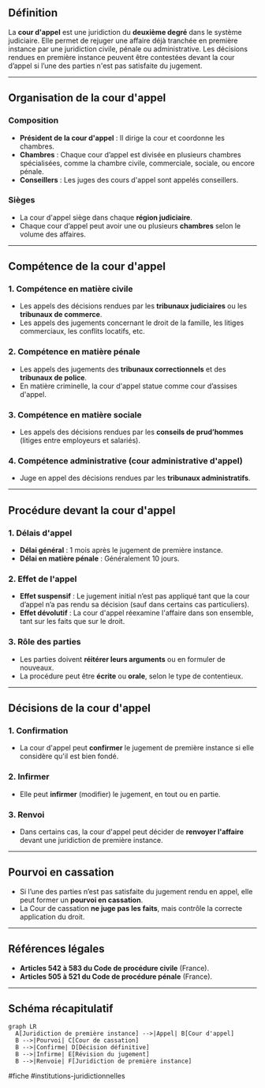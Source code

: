 ## Définition
La **cour d'appel** est une juridiction du **deuxième degré** dans le système judiciaire. Elle permet de rejuger une affaire déjà tranchée en première instance par une juridiction civile, pénale ou administrative. Les décisions rendues en première instance peuvent être contestées devant la cour d’appel si l’une des parties n'est pas satisfaite du jugement.

---

## Organisation de la cour d'appel

### Composition
- **Président de la cour d'appel** : Il dirige la cour et coordonne les chambres.
- **Chambres** : Chaque cour d’appel est divisée en plusieurs chambres spécialisées, comme la chambre civile, commerciale, sociale, ou encore pénale.
- **Conseillers** : Les juges des cours d'appel sont appelés conseillers.

### Sièges
- La cour d'appel siège dans chaque **région judiciaire**.
- Chaque cour d’appel peut avoir une ou plusieurs **chambres** selon le volume des affaires.

---

## Compétence de la cour d'appel

### 1. **Compétence en matière civile**
- Les appels des décisions rendues par les **tribunaux judiciaires** ou les **tribunaux de commerce**.
- Les appels des jugements concernant le droit de la famille, les litiges commerciaux, les conflits locatifs, etc.

### 2. **Compétence en matière pénale**
- Les appels des jugements des **tribunaux correctionnels** et des **tribunaux de police**.
- En matière criminelle, la cour d'appel statue comme cour d’assises d'appel.

### 3. **Compétence en matière sociale**
- Les appels des décisions rendues par les **conseils de prud’hommes** (litiges entre employeurs et salariés).
  
### 4. **Compétence administrative (cour administrative d'appel)**
- Juge en appel des décisions rendues par les **tribunaux administratifs**.

---

## Procédure devant la cour d'appel

### 1. **Délais d'appel**
- **Délai général** : 1 mois après le jugement de première instance.
- **Délai en matière pénale** : Généralement 10 jours.

### 2. **Effet de l'appel**
- **Effet suspensif** : Le jugement initial n’est pas appliqué tant que la cour d’appel n’a pas rendu sa décision (sauf dans certains cas particuliers).
- **Effet dévolutif** : La cour d'appel réexamine l'affaire dans son ensemble, tant sur les faits que sur le droit.

### 3. **Rôle des parties**
- Les parties doivent **réitérer leurs arguments** ou en formuler de nouveaux.
- La procédure peut être **écrite** ou **orale**, selon le type de contentieux.

---

## Décisions de la cour d'appel

### 1. **Confirmation**
- La cour d'appel peut **confirmer** le jugement de première instance si elle considère qu'il est bien fondé.

### 2. **Infirmer**
- Elle peut **infirmer** (modifier) le jugement, en tout ou en partie.

### 3. **Renvoi** 
- Dans certains cas, la cour d'appel peut décider de **renvoyer l'affaire** devant une juridiction de première instance.

---

## Pourvoi en cassation

- Si l’une des parties n’est pas satisfaite du jugement rendu en appel, elle peut former un **pourvoi en cassation**.
- La Cour de cassation **ne juge pas les faits**, mais contrôle la correcte application du droit.

---

## Références légales

- **Articles 542 à 583 du Code de procédure civile** (France).
- **Articles 505 à 521 du Code de procédure pénale** (France).

---

## Schéma récapitulatif

```mermaid
graph LR
  A[Juridiction de première instance] -->|Appel| B[Cour d'appel]
  B -->|Pourvoi| C[Cour de cassation]
  B -->|Confirme| D[Décision définitive]
  B -->|Infirme| E[Révision du jugement]
  B -->|Renvoie| F[Juridiction de première instance]
```

#fiche #institutions-juridictionnelles 

